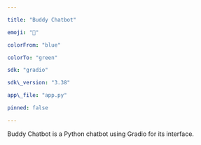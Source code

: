 ```yaml
---

title: "Buddy Chatbot"

emoji: "🤖"

colorFrom: "blue"

colorTo: "green"

sdk: "gradio"

sdk\_version: "3.38"

app\_file: "app.py"

pinned: false

---
```


Buddy Chatbot is a Python chatbot using Gradio for its interface.

